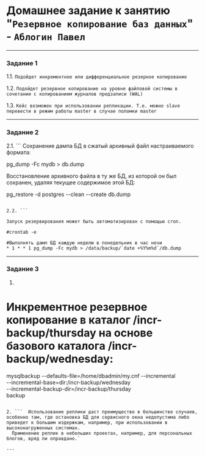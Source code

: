# Домашнее задание к занятию "`Резервное копирование баз данных`" - `Аблогин Павел`


---

### Задание 1

1.1. `Подойдет инкрементное или дифференциальное резерное копирование`

1.2. `Подойдет резервное копирование на уровне файловой системы в сочетании с копированием журналов предзаписи (WAL)`

1.3. `Кейс возможен при использовании репликации. Т.е. можно slave перевести в режим работы master в случае поломки master`

---

### Задание 2

2.1. ```
Сохранение дампа БД в сжатый архивный файл настраиваемого формата:

  pg_dump -Fc mydb > db.dump

Восстановление архивного файла в ту же БД, из которой он был сохранен, удаляя текущее содержимое этой БД:

  pg_restore -d postgres --clean --create db.dump

```

2.2. ```

Запуск резервирования может быть автоматизирован с помощью cron.

#crontab -e

#Выполнять дамп БД каждую неделю в понедельник в час ночи
* 1 * * 1 pg_dump -Fc mydb > /data/backup/`date +%Y%m%d`/db.dump

```
---

### Задание 3

1. ```

# Инкрементное резервное копирование в каталог /incr-backup/thursday на основе базового каталога /incr-backup/wednesday:
 
mysqlbackup --defaults-file=/home/dbadmin/my.cnf --incremental \
  --incremental-base=dir:/incr-backup/wednesday \
  --incremental-backup-dir=/incr-backup/thursday \
  backup

```

2. ```  Использование реплики даст преимущество в большинстве случаев, особенно там, где остановка БД для сервисного окна недопустима либо приведет к большим издержкам, например, при использовании в высоконагруженных системах. 
  Применение реплик в небольших проектах, например, для персональных блогов, вряд ли оправдано.`

---
